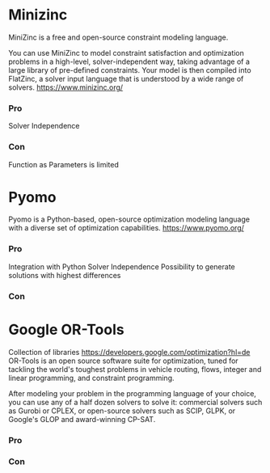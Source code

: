 # Minizinc
MiniZinc is a free and open-source constraint modeling language.

You can use MiniZinc to model constraint satisfaction and optimization problems in a high-level, solver-independent way, taking advantage of a large library of pre-defined constraints. Your model is then compiled into FlatZinc, a solver input language that is understood by a wide range of solvers.
https://www.minizinc.org/
### Pro
Solver Independence
### Con
Function as Parameters is limited

# Pyomo
Pyomo is a Python-based, open-source optimization modeling language with a diverse set of optimization capabilities.
https://www.pyomo.org/
### Pro
Integration with Python
Solver Independence
Possibility to generate solutions with highest differences
### Con

# Google OR-Tools
Collection of libraries https://developers.google.com/optimization?hl=de
OR-Tools is an open source software suite for optimization, tuned for tackling the world's toughest problems in vehicle routing, flows, integer and linear programming, and constraint programming.

After modeling your problem in the programming language of your choice, you can use any of a half dozen solvers to solve it: commercial solvers such as Gurobi or CPLEX, or open-source solvers such as SCIP, GLPK, or Google's GLOP and award-winning CP-SAT.
### Pro
### Con